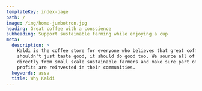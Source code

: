 ```yaml
---
templateKey: index-page
path: /
image: /img/home-jumbotron.jpg
heading: Great coffee with a conscience
subheading: Support sustainable farming while enjoying a cup
meta:
  description: >
    Kaldi is the coffee store for everyone who believes that great coffee
    shouldn't just taste good, it should do good too. We source all of our beans
    directly from small scale sustainable farmers and make sure part of the
    profits are reinvested in their communities.
  keywords: assa
  title: Why Kaldi
---
```



